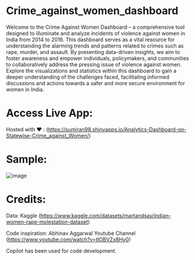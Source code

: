 # Crime_against_women_dashboard
Welcome to the Crime Against Women Dashboard – a comprehensive tool designed to illuminate and analyze incidents of violence against women in India from 2014 to 2016. This dashboard serves as a vital resource for understanding the alarming trends and patterns related to crimes such as rape, murder, and assault. By presenting data-driven insights, we aim to foster awareness and empower individuals, policymakers, and communities to collaboratively address the pressing issue of violence against women. Explore the visualizations and statistics within this dashboard to gain a deeper understanding of the challenges faced, facilitating informed discussions and actions towards a safer and more secure environment for women in India.

# Access Live App:
Hosted with ❤️ : (https://sumiran98.shinyapps.io/Analytics-Dashboard-on-Statewise-Crime_against_Women/)

# Sample:
![image](https://github.com/sumiran98/Crime_against_women_dashboard/assets/63390824/60e843a5-e372-4c8e-b5ad-c78cd19bb440)


# Credits: 
Data: Kaggle (https://www.kaggle.com/datasets/martandsay/indian-women-rape-molestation-dataset)

Code inspiration: Abhinav Aggarwal Youtube Channel (https://www.youtube.com/watch?v=tlOBVZx8Hy0)

Copilot has been used for code development.

